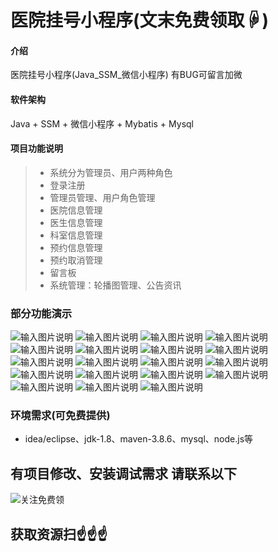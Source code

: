 # 医院挂号小程序(文末免费领取☟)
> 
#### 介绍
医院挂号小程序(Java_SSM_微信小程序)
有BUG可留言加微

#### 软件架构
Java + SSM + 微信小程序 + Mybatis + Mysql


#### 项目功能说明


> + 系统分为管理员、用户两种角色
> + 登录注册
> + 管理员管理、用户角色管理
> + 医院信息管理
> + 医生信息管理
> + 科室信息管理
> + 预约信息管理
> + 预约取消管理
> + 留言板
> + 系统管理：轮播图管理、公告资讯


### 部分功能演示
![输入图片说明](photo/1-1.png)
![输入图片说明](photo/1-2.png)
![输入图片说明](photo/1-3.png)
![输入图片说明](photo/1-4.png)
![输入图片说明](photo/1-5.png)
![输入图片说明](photo/1-6.png)
![输入图片说明](photo/1-7.png)
![输入图片说明](photo/1-8.png)
![输入图片说明](photo/1-9.png)
![输入图片说明](photo/1-10.png)
![输入图片说明](photo/1-11.png)
![输入图片说明](photo/2-1.png)
![输入图片说明](photo/2-2.png)
![输入图片说明](photo/2-3.png)
![输入图片说明](photo/2-4.png)
![输入图片说明](photo/2-5.png)
![输入图片说明](photo/2-6.png)
![输入图片说明](photo/2-7.png)
![输入图片说明](photo/2-8.png)


### 环境需求(可免费提供)
- idea/eclipse、jdk-1.8、maven-3.8.6、mysql、node.js等


## 有项目修改、安装调试需求 请联系以下
![关注免费领](联系.png)

## 获取资源扫☝☝☝


